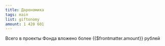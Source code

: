 ```yaml
---
title: Дарономика
tags: main
list: giftonomy
amount: 1 420 601
---
```


Всего в проекты Фонда вложено более {{$frontmatter.amount}} рублей
